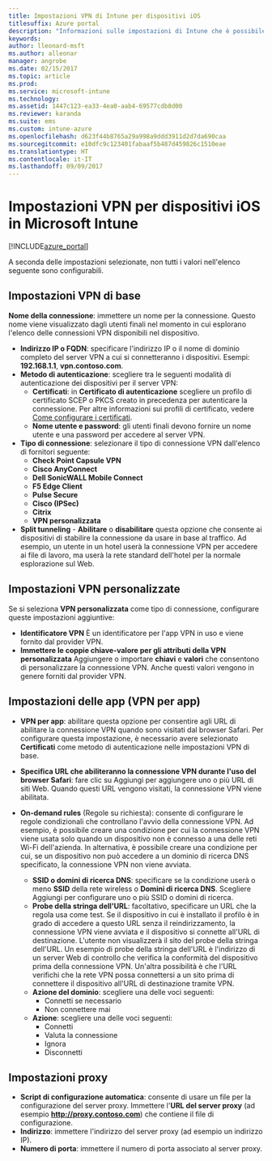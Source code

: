 ```yaml
---
title: Impostazioni VPN di Intune per dispositivi iOS
titlesuffix: Azure portal
description: "Informazioni sulle impostazioni di Intune che è possibile usare per configurare le connessioni VPN nei dispositivi iOS.\""
keywords: 
author: lleonard-msft
ms.author: alleonar
manager: angrobe
ms.date: 02/15/2017
ms.topic: article
ms.prod: 
ms.service: microsoft-intune
ms.technology: 
ms.assetid: 1447c123-ea33-4ea0-aab4-69577cdb8d00
ms.reviewer: karanda
ms.suite: ems
ms.custom: intune-azure
ms.openlocfilehash: d623f44b8765a29a998a9ddd3911d2d7da690caa
ms.sourcegitcommit: e10dfc9c123401fabaaf5b487d459826c1510eae
ms.translationtype: HT
ms.contentlocale: it-IT
ms.lasthandoff: 09/09/2017
---
```

# <a name="vpn-settings-for-ios-devices-in-microsoft-intune"></a>Impostazioni VPN per dispositivi iOS in Microsoft Intune

[!INCLUDE[azure_portal](./includes/azure_portal.md)]

A seconda delle impostazioni selezionate, non tutti i valori nell'elenco seguente sono configurabili.

## <a name="base-vpn-settings"></a>Impostazioni VPN di base


**Nome della connessione**: immettere un nome per la connessione. Questo nome viene visualizzato dagli utenti finali nel momento in cui esplorano l'elenco delle connessioni VPN disponibili nel dispositivo.
- **Indirizzo IP o FQDN**: specificare l'indirizzo IP o il nome di dominio completo del server VPN a cui si connetteranno i dispositivi. Esempi: **192.168.1.1**, **vpn.contoso.com**.
- **Metodo di autenticazione**: scegliere tra le seguenti modalità di autenticazione dei dispositivi per il server VPN:
    - **Certificati**: in **Certificato di autenticazione** scegliere un profilo di certificato SCEP o PKCS creato in precedenza per autenticare la connessione. Per altre informazioni sui profili di certificato, vedere [Come configurare i certificati](certificates-configure.md).
    - **Nome utente e password**: gli utenti finali devono fornire un nome utente e una password per accedere al server VPN.
- **Tipo di connessione**: selezionare il tipo di connessione VPN dall'elenco di fornitori seguente:
    - **Check Point Capsule VPN**
    - **Cisco AnyConnect**
    - **Dell SonicWALL Mobile Connect**
    - **F5 Edge Client**
    - **Pulse Secure**
    - **Cisco (IPSec)**
    - **Citrix**
    - **VPN personalizzata**
- **Split tunneling** - **Abilitare** o **disabilitare** questa opzione che consente ai dispositivi di stabilire la connessione da usare in base al traffico. Ad esempio, un utente in un hotel userà la connessione VPN per accedere ai file di lavoro, ma userà la rete standard dell'hotel per la normale esplorazione sul Web.


## <a name="custom-vpn-settings"></a>Impostazioni VPN personalizzate

Se si seleziona **VPN personalizzata** come tipo di connessione, configurare queste impostazioni aggiuntive:

- **Identificatore VPN** È un identificatore per l'app VPN in uso e viene fornito dal provider VPN.
- **Immettere le coppie chiave-valore per gli attributi della VPN personalizzata** Aggiungere o importare **chiavi** e **valori** che consentono di personalizzare la connessione VPN. Anche questi valori vengono in genere forniti dal provider VPN.

## <a name="apps-per-app-vpn-settings"></a>Impostazioni delle app (VPN per app)

- **VPN per app**: abilitare questa opzione per consentire agli URL di abilitare la connessione VPN quando sono visitati dal browser Safari. Per configurare questa impostazione, è necessario avere selezionato **Certificati** come metodo di autenticazione nelle impostazioni VPN di base.
- **Specifica URL che abiliteranno la connessione VPN durante l'uso del browser Safari**: fare clic su Aggiungi per aggiungere uno o più URL di siti Web. Quando questi URL vengono visitati, la connessione VPN viene abilitata.

- **On-demand rules** (Regole su richiesta): consente di configurare le regole condizionali che controllano l'avvio della connessione VPN. Ad esempio, è possibile creare una condizione per cui la connessione VPN viene usata solo quando un dispositivo non è connesso a una delle reti Wi-Fi dell'azienda. In alternativa, è possibile creare una condizione per cui, se un dispositivo non può accedere a un dominio di ricerca DNS specificato, la connessione VPN non viene avviata.

    - **SSID o domini di ricerca DNS**: specificare se la condizione userà o meno **SSID** della rete wireless o **Domini di ricerca DNS**. Scegliere Aggiungi per configurare uno o più SSID o domini di ricerca.
    - **Probe della stringa dell'URL**: facoltativo, specificare un URL che la regola usa come test. Se il dispositivo in cui è installato il profilo è in grado di accedere a questo URL senza il reindirizzamento, la connessione VPN viene avviata e il dispositivo si connette all'URL di destinazione. L'utente non visualizzerà il sito del probe della stringa dell'URL. Un esempio di probe della stringa dell'URL è l'indirizzo di un server Web di controllo che verifica la conformità del dispositivo prima della connessione VPN. Un'altra possibilità è che l'URL verifichi che la rete VPN possa connettersi a un sito prima di connettere il dispositivo all'URL di destinazione tramite VPN.
    - **Azione del dominio**: scegliere una delle voci seguenti:
        - Connetti se necessario 
        - Non connettere mai 
    - **Azione**: scegliere una delle voci seguenti:
        - Connetti 
        - Valuta la connessione 
        - Ignora 
        - Disconnetti 


## <a name="proxy-settings"></a>Impostazioni proxy

- **Script di configurazione automatica**: consente di usare un file per la configurazione del server proxy. Immettere l'**URL del server proxy** (ad esempio **http://proxy.contoso.com**) che contiene il file di configurazione.
- **Indirizzo**: immettere l'indirizzo del server proxy (ad esempio un indirizzo IP).
- **Numero di porta**: immettere il numero di porta associato al server proxy.